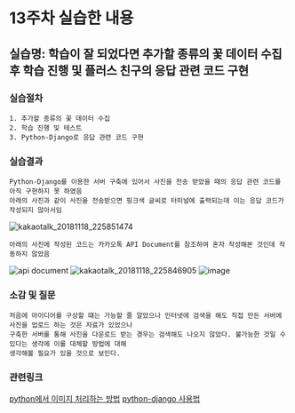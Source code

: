 # 13주차 실습한 내용

## 실습명: 학습이 잘 되었다면 추가할 종류의 꽃 데이터 수집 후 학습 진행 및 플러스 친구의 응답 관련 코드 구현

### 실습절차
```
1. 추가할 종류의 꽃 데이터 수집
2. 학습 진행 및 테스트
3. Python-Django로 응답 관련 코드 구현
```

### 실습결과
```
Python-Django를 이용한 서버 구축에 있어서 사진을 전송 받았을 때의 응답 관련 코드를 아직 구현하지 못 하였음
아래의 사진과 같이 사진을 전송받으면 핑크색 글씨로 터미널에 출력되는데 이는 응답 코드가 작성되지 않아서임
```
![kakaotalk_20181118_225851474](https://user-images.githubusercontent.com/43947747/48673762-28f49f80-eb88-11e8-87e4-7e7432e153f8.jpg)
```
아래의 사진에 작성된 코드는 카카오톡 API Document를 참조하여 혼자 작성해본 것인데 작동하지 않았음
```
![api document](https://user-images.githubusercontent.com/43947747/48673779-678a5a00-eb88-11e8-9bef-8c1543ec4ee3.PNG)
![kakaotalk_20181118_225846905](https://user-images.githubusercontent.com/43947747/48673770-4b86b880-eb88-11e8-9fc7-f09537648262.jpg)
![image](https://user-images.githubusercontent.com/43947747/48673816-d2d42c00-eb88-11e8-926f-b24a78bb44db.png)

### 소감 및 질문
```
처음에 아이디어를 구상할 떄는 가능할 줄 알았으나 인터넷에 검색을 해도 직접 만든 서버에 사진을 업로드 하는 것은 자료가 있었으나
구축한 서버를 통해 사진을 다운로드 받는 경우는 검색해도 나오지 않았다. 불가능한 것일 수 있다는 생각에 이를 대체할 방법에 대해
생각해볼 필요가 있을 것으로 보인다.
```

### 관련링크
[python에서 이미지 처리하는 방법](https://www.youtube.com/watch?v=6Qs3wObeWwc)
[python-django 사용법](https://tutorial.djangogirls.org/ko/)
